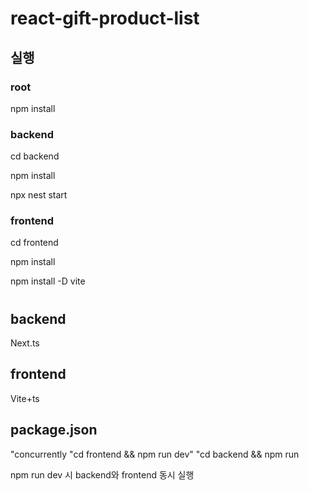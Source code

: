 # react-gift-product-list
## 실행
### root
npm install

### backend
cd backend

npm install

npx nest start

### frontend
cd frontend

npm install

npm install -D vite


#

## backend
Next.ts

## frontend
Vite+ts

## package.json
"concurrently \"cd frontend && npm run dev\" \"cd backend && npm run

npm run dev 시 backend와 frontend 동시 실행
